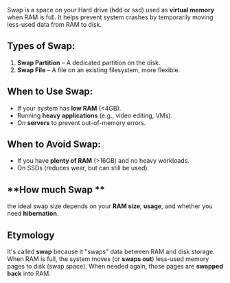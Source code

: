 Swap is a space on your Hard drive (hdd or ssd) used as **virtual memory** when RAM is full. It helps prevent system crashes by temporarily moving less-used data from RAM to disk.
## Types of Swap:
1. **Swap Partition** – A dedicated partition on the disk.
2. **Swap File** – A file on an existing filesystem, more flexible.
## When to Use Swap:
- If your system has **low RAM** (<4GB).
- Running **heavy applications** (e.g., video editing, VMs).
- On **servers** to prevent out-of-memory errors.
## When to Avoid Swap:
- If you have **plenty of RAM** (>16GB) and no heavy workloads.
- On SSDs (reduces wear, but can still be used).

## **How much Swap **
the ideal swap size depends on your **RAM size**, **usage**, and whether you need **hibernation**.
## Etymology
It's called **swap** because it "swaps" data between RAM and disk storage. When RAM is full, the system moves (or **swaps out**) less-used memory pages to disk (swap space). When needed again, those pages are **swapped back** into RAM.

